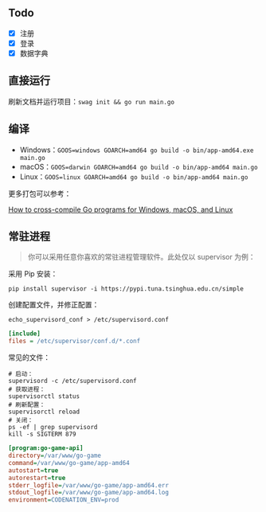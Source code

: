 ## Todo

- [x] 注册
- [x] 登录
- [x] 数据字典

## 直接运行

刷新文档并运行项目：`swag init && go run main.go`

## 编译

- Windows：`GOOS=windows GOARCH=amd64 go build -o bin/app-amd64.exe main.go`
- macOS：`GOOS=darwin GOARCH=amd64 go build -o bin/app-amd64 main.go`
- Linux：`GOOS=linux GOARCH=amd64 go build -o bin/app-amd64 main.go`

更多打包可以参考：

[How to cross-compile Go programs for Windows, macOS, and Linux](https://freshman.tech/snippets/go/cross-compile-go-programs/)

## 常驻进程

> 你可以采用任意你喜欢的常驻进程管理软件。此处仅以 supervisor 为例：

采用 Pip 安装：

`pip install supervisor -i https://pypi.tuna.tsinghua.edu.cn/simple`

创建配置文件，并修正配置：

`echo_supervisord_conf > /etc/supervisord.conf`

```ini
[include]
files = /etc/supervisor/conf.d/*.conf
```

常见的文件：

```shell
# 启动：
supervisord -c /etc/supervisord.conf
# 获取进程：
supervisorctl status
# 刷新配置：
supervisorctl reload
# 关闭：
ps -ef | grep supervisord
kill -s SIGTERM 879
```

```ini
[program:go-game-api]
directory=/var/www/go-game
command=/var/www/go-game/app-amd64
autostart=true
autorestart=true
stderr_logfile=/var/www/go-game/app-amd64.err
stdout_logfile=/var/www/go-game/app-amd64.log
environment=CODENATION_ENV=prod
```
